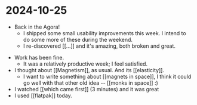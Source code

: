 # 2024-10-25
* Back in the Agora!
  * I shipped some small usability improvements this week. I intend to do some more of these during the weekend.
  - I re-discovered [[...]] and it's amazing, both broken and great.
- Work has been fine.
  - It was a relatively productive week; I feel satisfied.
- I thought about [[Magnetism]], as usual. And its [[elasticity]].
  - I want to write something about [[magnets in space]], I think it could go well with that other old idea -- [[monks in space]] :)
- I watched [[which came first]] (3 minutes) and it was great
- I used [[flatpak]] today.
